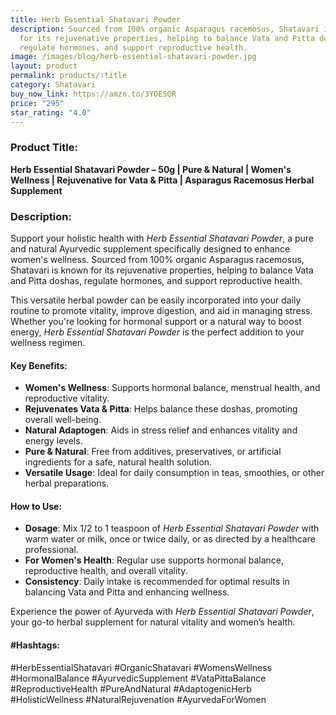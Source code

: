 ```yaml
---
title: Herb Essential Shatavari Powder
description: Sourced from 100% organic Asparagus racemosus, Shatavari is known
  for its rejuvenative properties, helping to balance Vata and Pitta doshas,
  regulate hormones, and support reproductive health.
image: /images/blog/herb-essential-shatavari-powder.jpg
layout: product
permalink: products/:title
category: Shatavari
buy_now_link: https://amzn.to/3YOE5QR
price: "295"
star_rating: "4.0"
---
```

### Product Title:
**Herb Essential Shatavari Powder – 50g | Pure & Natural | Women's Wellness | Rejuvenative for Vata & Pitta | Asparagus Racemosus Herbal Supplement**

### Description:
Support your holistic health with *Herb Essential Shatavari Powder*, a pure and natural Ayurvedic supplement specifically designed to enhance women's wellness. Sourced from 100% organic Asparagus racemosus, Shatavari is known for its rejuvenative properties, helping to balance Vata and Pitta doshas, regulate hormones, and support reproductive health.

This versatile herbal powder can be easily incorporated into your daily routine to promote vitality, improve digestion, and aid in managing stress. Whether you're looking for hormonal support or a natural way to boost energy, *Herb Essential Shatavari Powder* is the perfect addition to your wellness regimen.

#### Key Benefits:
- **Women's Wellness**: Supports hormonal balance, menstrual health, and reproductive vitality.
- **Rejuvenates Vata & Pitta**: Helps balance these doshas, promoting overall well-being.
- **Natural Adaptogen**: Aids in stress relief and enhances vitality and energy levels.
- **Pure & Natural**: Free from additives, preservatives, or artificial ingredients for a safe, natural health solution.
- **Versatile Usage**: Ideal for daily consumption in teas, smoothies, or other herbal preparations.

#### How to Use:
- **Dosage**: Mix 1/2 to 1 teaspoon of *Herb Essential Shatavari Powder* with warm water or milk, once or twice daily, or as directed by a healthcare professional.
- **For Women's Health**: Regular use supports hormonal balance, reproductive health, and overall vitality.
- **Consistency**: Daily intake is recommended for optimal results in balancing Vata and Pitta and enhancing wellness.

Experience the power of Ayurveda with *Herb Essential Shatavari Powder*, your go-to herbal supplement for natural vitality and women’s health.

#### #Hashtags:
#HerbEssentialShatavari #OrganicShatavari #WomensWellness #HormonalBalance #AyurvedicSupplement #VataPittaBalance #ReproductiveHealth #PureAndNatural #AdaptogenicHerb #HolisticWellness #NaturalRejuvenation #AyurvedaForWomen
